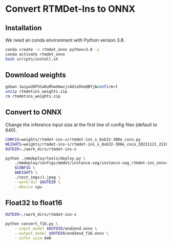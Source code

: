 # Convert RTMDet-Ins to ONNX

## Installation

We need an conda environment with Python verison 3.8.

```bash
conda create -n rtmdet_onnx python=3.8 -y
conda activate rtmdet_onnx
bash scripts/install.sh
```

## Download weights

```bash
gdown 1aipuUOF5CwKuRhwdmwvjcAdza5heQBYj&confirm=t
unzip rtmdetins_weights.zip
rm rtmdetins_weights.zip
```

## Convert to ONNX

Change the inference input size at the first line of config files (default to 640).

```bash
CONFIG=weights/rtmdet-ins-s/rtmdet-ins_s_8xb32-300e_coco.py
WEIGHTS=weights/rtmdet-ins-s/rtmdet-ins_s_8xb32-300e_coco_20221121_212604-fdc5d7ec.pth
OUTDIR=./work_dirs/rtmdet-ins-s

python ./mmdeploy/tools/deploy.py \
    ./mmdeploy/configs/mmdet/instance-seg/instance-seg_rtmdet-ins_onnxruntime_static-640x640.py \
    $CONFIG \
    $WEIGHTS \
    ./test_imgs/1.jpeg \
    --work-dir $OUTDIR \
    --device cpu
```

## Float32 to float16

```bash
OUTDIR=./work_dirs/rtmdet-ins-s

python convert_f16.py \
	--input_model $OUTDIR/end2end.onnx \
    --output_model $OUTDIR/end2end_f16.onnx \
    --infer_size 640
```
